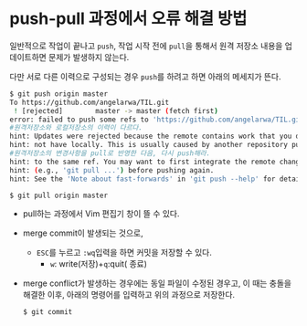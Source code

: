 # push-pull 과정에서 오류 해결 방법

일반적으로 작업이 끝나고 `push`, 작업 시작 전에 `pull`을 통해서 원격 저장소 내용을 업데이트하면 문제가 발생하지 않는다.

다만 서로 다른 이력으로 구성되는 경우 `push`를 하려고 하면 아래의 메세지가 뜬다.

```bash
$ git push origin master
To https://github.com/angelarwa/TIL.git
 ! [rejected]        master -> master (fetch first)
error: failed to push some refs to 'https://github.com/angelarwa/TIL.git'
#원격저장소와 로컬저장소의 이력이 다르다.
hint: Updates were rejected because the remote contains work that you do
hint: not have locally. This is usually caused by another repository pushing
#원격저장소의 변경사항을 pull로 반영한 다음, 다시 push해라.
hint: to the same ref. You may want to first integrate the remote changes
hint: (e.g., 'git pull ...') before pushing again.
hint: See the 'Note about fast-forwards' in 'git push --help' for details.
```

```bash
$ git pull origin master
```

* pull하는 과정에서 Vim 편집기 창이 뜰 수 있다.

* merge commit이 발생되는 것으로, 

  * `ESC`를 누르고 `:wq`입력을 하면 커밋을 저장할 수 있다.
    * `w`: write(저장)+`q`:quit( 종료)

* merge conflict가 발생하는 경우에는 동일 파일이 수정된 경우고, 이 때는 충돌을 해결한 이후, 아래의 명령어를 입력하고 위의 과정으로 저장한다.

  ```bash
  $ git commit 
  ```

  